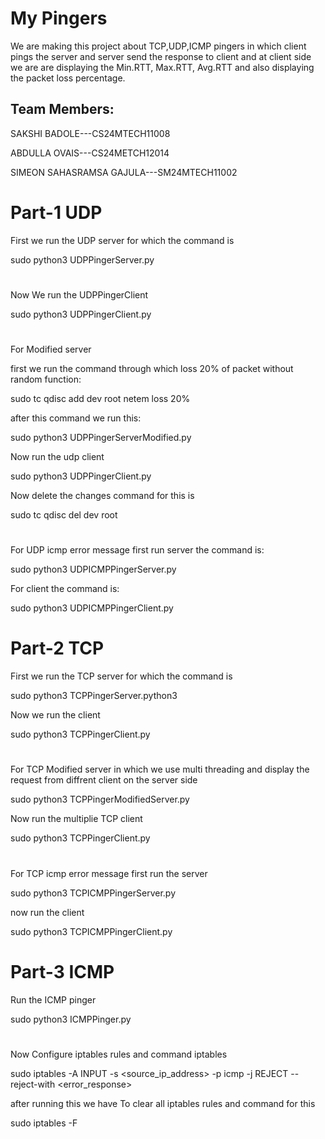 
# My Pingers

We are making this project about TCP,UDP,ICMP pingers in which client pings the server and server send the response to client and at client side we are are displaying the Min.RTT, Max.RTT, Avg.RTT and also displaying the packet loss percentage. 


##  Team Members:

SAKSHI BADOLE---CS24MTECH11008

ABDULLA OVAIS---CS24METCH12014

SIMEON SAHASRAMSA GAJULA---SM24MTECH11002
##


# Part-1 UDP

First we run the UDP server for which the command is

sudo python3 UDPPingerServer.py
#
Now We run the UDPPingerClient

sudo python3 UDPPingerClient.py
#
For Modified server

first we run the command through which loss 20% of packet without random function:

sudo tc qdisc add dev <interface name> root netem loss 20%

after this command we run this:

sudo python3 UDPPingerServerModified.py

Now run the udp client   

sudo python3 UDPPingerClient.py

Now delete the changes command for this is   

sudo tc qdisc del dev <interface name> root


#
For UDP icmp error message first run server the command is:

sudo python3 UDPICMPPingerServer.py

For client the command is:

sudo python3 UDPICMPPingerClient.py


#
# Part-2 TCP
First we run the TCP server for which the command is

sudo python3 TCPPingerServer.python3

Now we run the client 

sudo python3 TCPPingerClient.py
#
For TCP Modified server in which we use multi threading and display the request from diffrent client on the server side

sudo python3 TCPPingerModifiedServer.py

Now run the multiplie TCP client

sudo python3 TCPPingerClient.py
#
For TCP icmp error message first run the server

sudo python3 TCPICMPPingerServer.py

now run the client 

sudo python3 TCPICMPPingerClient.py
#

# Part-3 ICMP

Run the ICMP pinger

sudo python3 ICMPPinger.py
#
Now Configure iptables rules and command iptables

sudo iptables -A INPUT -s <source_ip_address> -p icmp -j REJECT
--reject-with <error_response>

after running this we have To clear all iptables rules and command for this

sudo iptables -F
#


